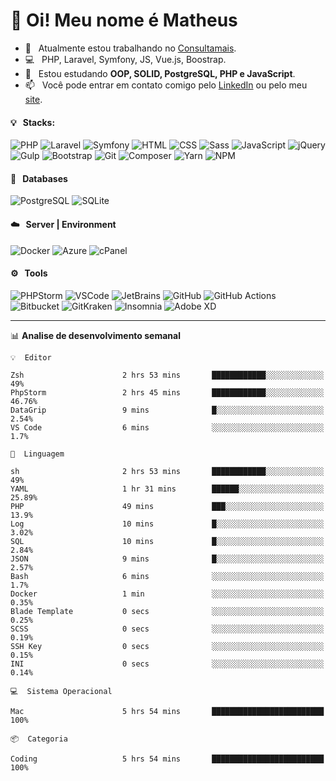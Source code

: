 # 👋 Oi! Meu nome é Matheus

- 🔭 &nbsp; Atualmente estou trabalhando no [Consultamais](https://consultamais.com.br/).
- 💻 &nbsp; PHP, Laravel, Symfony, JS, Vue.js, Boostrap.
- 🌱 &nbsp; Estou estudando **OOP, SOLID, PostgreSQL, PHP e JavaScript**.
- 📫 &nbsp; Você pode entrar em contato comigo pelo [LinkedIn](https://www.linkedin.com/in/matheuscamargoxavier/) ou pelo meu [site](https://matheuscamargo.co).

#### 💡 &nbsp; Stacks:
![PHP](https://img.shields.io/badge/-PHP-777BB4?&logo=php&logoColor=FFFFFF)
![Laravel](https://img.shields.io/badge/-Laravel-FF2D20?&logo=laravel&logoColor=FFFFFF)
![Symfony](https://img.shields.io/badge/-Symfony-000000?&logo=symfony&logoColor=FFFFFF)
![HTML](https://img.shields.io/badge/-HTML-E34F26?&logo=html5&logoColor=FFFFFF)
![CSS](https://img.shields.io/badge/-CSS-1572B6?&logo=css3&logoColor=FFFFFF)
![Sass](https://img.shields.io/badge/-Sass-CC6699?&logo=sass&logoColor=FFFFFF)
![JavaScript](https://img.shields.io/badge/-JavaScript-F7DF1E?&logo=javascript&logoColor=FFFFFF)
![jQuery](https://img.shields.io/badge/-jQuery-0769AD?&logo=jquery&logoColor=FFFFFF)
![Gulp](https://img.shields.io/badge/-Gulp-CF4647?&logo=gulp&logoColor=FFFFFF)
![Bootstrap](https://img.shields.io/badge/-Bootstrap-7952B3?&logo=bootstrap&logoColor=FFFFFF)
![Git](https://img.shields.io/badge/-Git-F05032?&logo=git&logoColor=FFFFFF)
![Composer](https://img.shields.io/badge/-Composer-885630?&logo=composer&logoColor=FFFFFF)
![Yarn](https://img.shields.io/badge/-Yarn-2C8EBB?&logo=yarn&logoColor=FFFFFF)
![NPM](https://img.shields.io/badge/-npm-CB3837?&logo=npm&logoColor=FFFFFF)

#### 💾 &nbsp; Databases
![PostgreSQL](https://img.shields.io/badge/-PostgreSQL-336791?&logo=PostgreSQL&logoColor=FFFFFF)
![SQLite](https://img.shields.io/badge/-SQLite-003B57?&logo=SQLite&logoColor=FFFFFF)

#### ☁️ &nbsp; Server | Environment
![Docker](https://img.shields.io/badge/-Docker-2496ED?&logo=docker&logoColor=FFFFFF)
![Azure](https://img.shields.io/badge/-Azure-0089D6?&logo=microsoft%20azure&logoColor=FFFFFF)
![cPanel](https://img.shields.io/badge/-cPanel-FF6C2C?&logo=cpanel&logoColor=FFFFFF)

#### ⚙️ &nbsp; Tools
![PHPStorm](https://img.shields.io/badge/-PHPStorm-000000?&logo=PHPStorm&logoColor=FFFFFF)
![VSCode](https://img.shields.io/badge/-VSCode-007ACC?&logo=Visual%20Studio%20Code&logoColor=FFFFFF) 
![JetBrains](https://img.shields.io/badge/-JetBrains-000000?&logo=jetbrains&logoColor=FFFFFF) 
![GitHub](https://img.shields.io/badge/-GitHub-181717?&logo=github&logoColor=FFFFFF) 
![GitHub Actions](https://img.shields.io/badge/-GitHub%20Actions-181717?&logo=GitHub%20Actions&logoColor=FFFFFF) 
![Bitbucket](https://img.shields.io/badge/-Bitbucket-0052CC?&logo=bitbucket&logoColor=FFFFFF)
![GitKraken](https://img.shields.io/badge/-GitKraken-179287?&logo=GitKraken&logoColor=FFFFFF)
![Insomnia](https://img.shields.io/badge/-Insomnia-5849BE?&logo=Insomnia&logoColor=FFFFFF)
![Adobe XD](https://img.shields.io/badge/-Adobe%20XD-FF61F6?&logo=adobe%20xd&logoColor=FFFFFF) 
_______

📊  **Analise de desenvolvimento semanal**
```text
💡  Editor

Zsh                      2 hrs 53 mins       ████████████░░░░░░░░░░░░░        49%
PhpStorm                 2 hrs 45 mins       ████████████░░░░░░░░░░░░░     46.76%
DataGrip                 9 mins              █░░░░░░░░░░░░░░░░░░░░░░░░      2.54%
VS Code                  6 mins              ░░░░░░░░░░░░░░░░░░░░░░░░░       1.7%
```
```text
💬  Linguagem

sh                       2 hrs 53 mins       ████████████░░░░░░░░░░░░░        49%
YAML                     1 hr 31 mins        ██████░░░░░░░░░░░░░░░░░░░     25.89%
PHP                      49 mins             ███░░░░░░░░░░░░░░░░░░░░░░      13.9%
Log                      10 mins             █░░░░░░░░░░░░░░░░░░░░░░░░      3.02%
SQL                      10 mins             █░░░░░░░░░░░░░░░░░░░░░░░░      2.84%
JSON                     9 mins              █░░░░░░░░░░░░░░░░░░░░░░░░      2.57%
Bash                     6 mins              ░░░░░░░░░░░░░░░░░░░░░░░░░       1.7%
Docker                   1 min               ░░░░░░░░░░░░░░░░░░░░░░░░░      0.35%
Blade Template           0 secs              ░░░░░░░░░░░░░░░░░░░░░░░░░      0.25%
SCSS                     0 secs              ░░░░░░░░░░░░░░░░░░░░░░░░░      0.19%
SSH Key                  0 secs              ░░░░░░░░░░░░░░░░░░░░░░░░░      0.15%
INI                      0 secs              ░░░░░░░░░░░░░░░░░░░░░░░░░      0.14%
```
```text
💻  Sistema Operacional

Mac                      5 hrs 54 mins       █████████████████████████       100%
```
```text
📦  Categoria

Coding                   5 hrs 54 mins       █████████████████████████       100%
```
